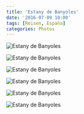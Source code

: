 ```yaml
---
title: 'Estany de Banyoles'
date: '2016-07-09 10:00'
tags: [Reisen, España]
categories: Photos
---
```


<div class='preview'><img src='{{urls.media}}/BanyolesOK.jpg' alt='Estany de Banyoles'></div>

<a id='18869ca9dfb8d90bcef138a4efd60fa1-800'></a>![Estany de Banyoles]({{urls.media}}/18869ca9dfb8d90bcef138a4efd60fa1-800.jpg 'Озеро совершенно родное: самое большое в Каталонии, пресное, тенистое.')

<a id='65200aeb1ad89850655eb4ad64b31911-800'></a>![Estany de Banyoles]({{urls.media}}/65200aeb1ad89850655eb4ad64b31911-800.jpg 'Перед проходом к купальням — модная каменная херня.')

<a id='b7579eb9ff8e27c1a4f22d16533ea6df-800'></a>![Estany de Banyoles]({{urls.media}}/b7579eb9ff8e27c1a4f22d16533ea6df-800.jpg 'Камыши.')

<a id='2ec76f78f318b0aeec5690470e14adf9-800'></a>![Estany de Banyoles]({{urls.media}}/2ec76f78f318b0aeec5690470e14adf9-800.jpg 'Заводь.')

<a id='cff870f62dd921d52d2f518717d1922e-800'></a>![Estany de Banyoles]({{urls.media}}/cff870f62dd921d52d2f518717d1922e-800.jpg 'И даже утка.')
